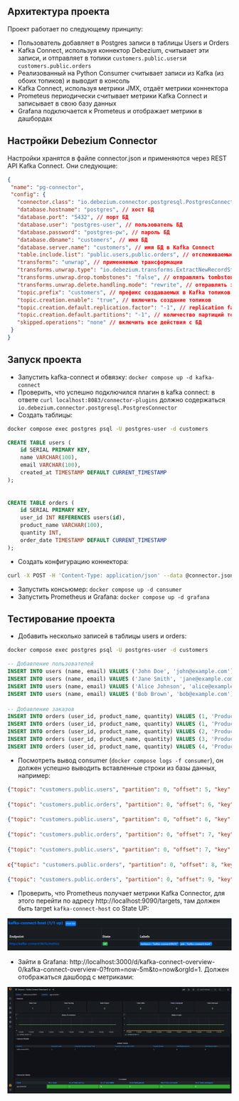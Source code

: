 ## Архитектура проекта

Проект работает по следующему принципу:

* Пользователь добавляет в Postgres записи в таблицы Users и Orders
* Kafka Connect, используя коннектор Debezium, считывает эти записи, и отправляет в топики `customers.public.users`и `customers.public.orders`
* Реализованный на Python Consumer считывает записи из Kafka (из обоих топиков) и выводит в консоль
* Kafka Connect, используя метрики JMX, отдаёт метрики коннектора
* Prometeus периодически считывает метрики Kafka Connect и записывает в свою базу данных
* Grafana подключается к Prometeus и отображает метрики в дашбордах

## Настройки Debezium Connector

Настройки хранятся в файле connector.json и применяются через REST API Kafka Connect. Они следующие:

```json
{
 "name": "pg-connector",
 "config": {
   "connector.class": "io.debezium.connector.postgresql.PostgresConnector", // класс коннектора
   "database.hostname": "postgres", // хост БД
   "database.port": "5432", // порт БД
   "database.user": "postgres-user", // пользователь БД
   "database.password": "postgres-pw", // пароль БД
   "database.dbname": "customers", // имя БД
   "database.server.name": "customers", // имя БД в Kafka Connect
   "table.include.list": "public.users,public.orders", // отслеживаемые таблицы
   "transforms": "unwrap", // применяемые трансформации
   "transforms.unwrap.type": "io.debezium.transforms.ExtractNewRecordState", // извлекать только изменённые данные
   "transforms.unwrap.drop.tombstones": "false", // отправлять tombstones в Kafka (операции DELETE)
   "transforms.unwrap.delete.handling.mode": "rewrite", // отправлять значения полей при удалении записей
   "topic.prefix": "customers", // префикс создаваемых в Kafka топиков
   "topic.creation.enable": "true", // включить создание топиков 
   "topic.creation.default.replication.factor": "-1", // replication factor топиков 
   "topic.creation.default.partitions": "-1", // количество партиций топиков
   "skipped.operations": "none" // включить все действия с БД
 }
}
```

## Запуск проекта

* Запустить kafka-connect и обвязку: `docker compose up -d kafka-connect`
* Проверить, что успешно подключился плагин в kafka connect: в ответе `curl localhost:8083/connector-plugins` должно содержаться `io.debezium.connector.postgresql.PostgresConnector`
* Создать таблицы:
```bash
docker compose exec postgres psql -U postgres-user -d customers
```
```sql
CREATE TABLE users (
    id SERIAL PRIMARY KEY,
    name VARCHAR(100),
    email VARCHAR(100),
    created_at TIMESTAMP DEFAULT CURRENT_TIMESTAMP
);


CREATE TABLE orders (
    id SERIAL PRIMARY KEY,
    user_id INT REFERENCES users(id),
    product_name VARCHAR(100),
    quantity INT,
    order_date TIMESTAMP DEFAULT CURRENT_TIMESTAMP
); 
```
* Создать конфигурацию коннектора:
```bash
curl -X POST -H 'Content-Type: application/json' --data @connector.json http://localhost:8083/connectors
```
* Запустить консьюмер: `docker compose up -d consumer`
* Запустить Prometheus и Grafana: `docker compose up -d grafana`

## Тестирование проекта

* Добавить несколько записей в таблицы users и orders:
```bash
docker compose exec postgres psql -U postgres-user -d customers
```
```sql
-- Добавление пользователей
INSERT INTO users (name, email) VALUES ('John Doe', 'john@example.com');
INSERT INTO users (name, email) VALUES ('Jane Smith', 'jane@example.com');
INSERT INTO users (name, email) VALUES ('Alice Johnson', 'alice@example.com');
INSERT INTO users (name, email) VALUES ('Bob Brown', 'bob@example.com');

-- Добавление заказов
INSERT INTO orders (user_id, product_name, quantity) VALUES (1, 'Product A', 2);
INSERT INTO orders (user_id, product_name, quantity) VALUES (1, 'Product B', 1);
INSERT INTO orders (user_id, product_name, quantity) VALUES (2, 'Product C', 5);
INSERT INTO orders (user_id, product_name, quantity) VALUES (3, 'Product D', 3);
INSERT INTO orders (user_id, product_name, quantity) VALUES (4, 'Product E', 4); 
```
* Посмотреть вывод consumer (`docker compose logs -f consumer`), он должен успешно выводить вставленные строки из базы данных, например:
```json
{"topic": "customers.public.users", "partition": 0, "offset": 5, "key": {"id": 6}, "message": {"id": 6, "name": "Jane Smith", "email": "jane@example.com", "created_at": 1748096784907638, "__deleted": "false"}, "timestamp": 1748096785413}

{"topic": "customers.public.orders", "partition": 0, "offset": 6, "key": {"id": 7}, "message": {"id": 7, "user_id": 1, "product_name": "Product B", "quantity": 1, "order_date": 1748096784913367, "__deleted": "false"}, "timestamp": 1748096785415}

{"topic": "customers.public.users", "partition": 0, "offset": 6, "key": {"id": 7}, "message": {"id": 7, "name": "Alice Johnson", "email": "alice@example.com", "created_at": 1748096784908759, "__deleted": "false"}, "timestamp": 1748096785413}

{"topic": "customers.public.orders", "partition": 0, "offset": 7, "key": {"id": 8}, "message": {"id": 8, "user_id": 2, "product_name": "Product C", "quantity": 5, "order_date": 1748096784914664, "__deleted": "false"}, "timestamp": 1748096785415}

{"topic": "customers.public.users", "partition": 0, "offset": 7, "key": {"id": 8}, "message": {"id": 8, "name": "Bob Brown", "email": "bob@example.com", "created_at": 1748096784909830, "__deleted": "false"}, "timestamp": 1748096785414}

c{"topic": "customers.public.orders", "partition": 0, "offset": 8, "key": {"id": 9}, "message": {"id": 9, "user_id": 3, "product_name": "Product D", "quantity": 3, "order_date": 1748096784915860, "__deleted": "false"}, "timestamp": 1748096785416}

{"topic": "customers.public.orders", "partition": 0, "offset": 9, "key": {"id": 10}, "message": {"id": 10, "user_id": 4, "product_name": "Product E", "quantity": 4, "order_date": 1748096784917048, "__deleted": "false"}, "timestamp": 1748096785416}
```
* Проверить, что Prometheus получает метрики Kafka Connector, для этого перейти по адресу http://localhost:9090/targets, там должен быть target `kafka-connect-host` со State UP:

![prom](README_img/prom.png)
* Зайти в Grafana: http://localhost:3000/d/kafka-connect-overview-0/kafka-connect-overview-0?from=now-5m&to=now&orgId=1. Должен отображаться дашборд с метриками:

![grafana](README_img/grafana.png)